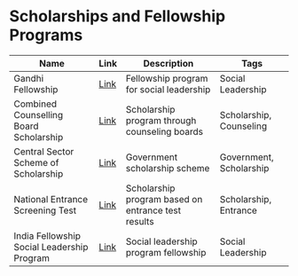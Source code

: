 
# Scholarships and Fellowship Programs

| Name                                       | Link                                          | Description                                       | Tags                     |
| ------------------------------------------ | --------------------------------------------- | ------------------------------------------------- | ------------------------ |
| Gandhi Fellowship                          | [Link](#)                                     | Fellowship program for social leadership          | Social Leadership       |
| Combined Counselling Board Scholarship     | [Link](#)                                     | Scholarship program through counseling boards     | Scholarship, Counseling |
| Central Sector Scheme of Scholarship       | [Link](#)                                     | Government scholarship scheme                      | Government, Scholarship |
| National Entrance Screening Test           | [Link](#)                                     | Scholarship program based on entrance test results | Scholarship, Entrance   |
| India Fellowship Social Leadership Program | [Link](#)                                     | Social leadership program fellowship               | Social Leadership       |
